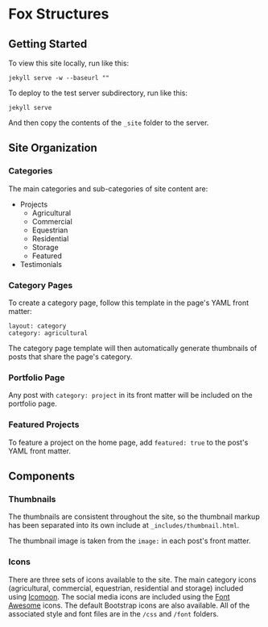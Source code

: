Fox Structures
==============

## Getting Started

To view this site locally, run like this:

```
jekyll serve -w --baseurl ""
```

To deploy to the test server subdirectory, run like this:

```
jekyll serve
```

And then copy the contents of the `_site` folder to the server.

## Site Organization

### Categories

The main categories and sub-categories of site content are:

* Projects
  * Agricultural
  * Commercial
  * Equestrian
  * Residential
  * Storage
  * Featured
* Testimonials

### Category Pages

To create a category page, follow this template in the page's YAML front matter:

```
layout: category
category: agricultural
```

The category page template will then automatically generate thumbnails of posts that share the page's category.

### Portfolio Page

Any post with `category: project` in its front matter will be included on the portfolio page.

### Featured Projects

To feature a project on the home page, add `featured: true` to the post's YAML front matter.

## Components

### Thumbnails

The thumbnails are consistent throughout the site, so the thumbnail markup has been separated into its own include at `_includes/thumbnail.html`.

The thumbnail image is taken from the `image:` in each post's front matter.

### Icons

There are three sets of icons available to the site. The main category icons (agricultural, commercial, equestrian, residential and storage) included using [Icomoon](http://icomoon.io). The social media icons are included using the [Font Awesome](http://fortawesome.github.io/Font-Awesome/icons/) icons. The default Bootstrap icons are also available. All of the associated style and font files are in the `/css` and `/font` folders.